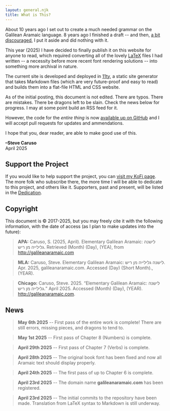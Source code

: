 ```yaml
---
layout: general.njk
title: What is This?
---
```


About 10 years ago I set out to create a much needed grammar on the Galilean Aramaic language. 8 years ago I finished a draft -- and then, [a bit discouraged](http://aramaicnt.org/2022/03/22/state-of-the-site/), I put it aside and did nothing with it.

This year (2025) I have decided to finally publish it on this website for anyone to read, which required converting all of the lovely [LaTeX](https://www.latex-project.org/) files I had written -- a necessity before more recent font rendering solutions --  into something more archival in nature.

The current site is developed and deployed in [11ty](https://www.11ty.dev/), a static site generator that takes Markdown files (which are very future-proof and easy to read) and builds them into a flat-file HTML and CSS website.

As of the initial posting, this document is not edited. There are typos. There are mistakes. There be dragons left to be slain. Check the news below for progress. I may at some point build an RSS feed for it.

However, the code for the *entire thing* is now [available up on GitHub](https://github.com/SteveCaruso/galilean-grammar) and I will accept pull requests for updates and ammendations.

I hope that you, dear reader, are able to make good use of this.

**–Steve Caruso**  
April 2025

## Support the Project

If you would like to help support the project, you can [visit my KoFi page](https://ko-fi.com/stevecaruso). The more folk who subscribe there, the more time I will be able to dedicate to this project, and others like it. Supporters, past and present, will be listed in the [Dedication](/dedication#project-supporters).

## Copyright

This document is &copy; 2017-2025, but you may freely cite it with the following information, with the date of access (as I plan to make updates into the future):

> **APA:** Caruso, S. (2025, April). Elementary Galilean Aramaic: לישנה גלילייה מן ריש. Retrieved <span class="month">(Month)</span> <span class="day">(Day)</span>, <span class="year">(YEA)</span>, from http://galileanaramaic.com

> **MLA:** Caruso, Steve. Elementary Galilean Aramaic: לישנה גלילייה מן ריש. Apr. 2025, galileanaramaic.com. Accessed <span class="day">(Day)</span> <span class="month-short">(Short Month)</span>., <span class="year">(YEAR)</span>.

> **Chicago:** Caruso, Steve. 2025. “Elementary Galilean Aramaic: לישנה גלילייה מן ריש.” April 2025. Accessed <span class="month">(Month)</span> <span class="day">(Day)</span>, <span class="year">(YEAR)</span>. http://galileanaramaic.com.

<script>
    
    /* Vanilla JS -- because. :-) */

    let date = new Date();
    let year = date.getFullYear();
    let month = date.toLocaleString('default', { month: 'long' });
    let month_short = date.toLocaleString('default', { month: 'short' });
    let day = date.getDate();

    let years = document.querySelectorAll('.year');
    for (var i=0; i<years.length; i++) years[i].innerHTML = year;

    let days = document.querySelectorAll('.day');
    for (var i=0; i<days.length; i++) days[i].innerHTML = day;

    let months = document.querySelectorAll('.month');
    for (var i=0; i<months.length; i++) months[i].innerHTML = month;
    let months_short = document.querySelectorAll('.month-short');
    for (var i=0; i<months_short.length; i++) months_short[i].innerHTML = month_short;

</script>

## News

> **May 6th 2025** -- First pass of the entire work is complete! There are still errors, missing pieces, and dragons to tend to.

> **May 1st 2025** -- First pass of Chapter 8 (Numbers) is complete.

> **April 29th 2025** -- First pass of Chapter 7 (Verbs) is complete.

> **April 28th 2025** -- The original book font has been fixed and now all Aramaic text should display properly.

> **April 24th 2025** -- The first pass of up to Chapter 6 is complete.

> **April 23rd 2025** -- The domain name **galileanaramaic.com** has been registered.

> **April 23rd 2025** -- The initial commits to the repository have been made. Translation from LaTeX syntax to Markdown is still underway.